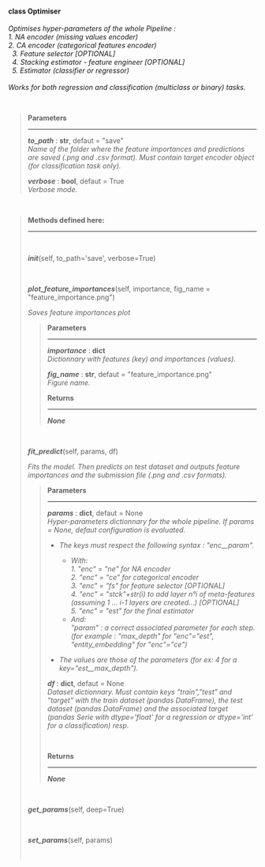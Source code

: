 ####  class Optimiser  ####
*Optimises hyper-parameters of the whole Pipeline :* 
  <br/>
  *1. NA encoder (missing values encoder)* <br/>
  *2. CA encoder (categorical features encoder)* <br/>
  *3. Feature selector [OPTIONAL]* <br/>
  *4. Stacking estimator - feature engineer [OPTIONAL]* <br/>
  *5. Estimator (classifier or regressor)* <br/>
<br/>
*Works for both regression and classification (multiclass or binary) tasks.* <br/>

<br/>

> **Parameters**
> ___
>  
> ***to_path*** : **str**, defaut = "save" <br/>
> *Name of the folder where the feature importances and predictions are saved (.png and .csv format). Must contain target encoder object (for classification task only).*
>
> ***verbose*** : **bool**, defaut = True <br/>
> *Verbose mode.*

<br/>

> **Methods defined here:**
> ___
>
> <br/>
>
> ***init***(self, to_path='save', verbose=True) 
> 
> <br/>
>
> ***plot_feature_importances***(self, importance, fig_name = "feature_importance.png") 
>
> *Saves feature importances plot*
>
>> **Parameters** 
>> ___ 
>>
>> ***importance*** : **dict** <br/>
>> *Dictionnary with features (key) and importances (values).* 
>>
>> ***fig_name*** : **str**, defaut = "feature_importance.png" <br/>
>> *Figure name.* 
>>
>> **Returns** 
>> ___ 
>>
>> ***None*** 
>
> <br/>
>
> ***fit_predict***(self, params, df) 
>
> *Fits the model. Then predicts on test dataset and outputs feature importances and the submission file (.png and .csv formats).*
>
>> **Parameters** 
>> ___ 
>> 
>> ***params*** : **dict**, defaut = None <br/>
>> *Hyper-parameters dictionnary for the whole pipeline. If params = None, defaut configuration is evaluated.* <br/>
>>
>> * *The keys must respect the following syntax : "enc\_\_param".* <br/>
>>   * *With:* <br/>
>>       *1. "enc" = "ne" for NA encoder* <br/>
>>       *2. "enc" = "ce" for categorical encoder* <br/>
>>       *3. "enc" = "fs" for feature selector [OPTIONAL]* <br/>
>>       *4. "enc" = "stck"+str(i) to add layer n°i of meta-features (assuming 1 ... i-1 layers are created...) [OPTIONAL]* <br/>
>>       *5. "enc" = "est" for the final estimator* <br/>
>>   * *And:* <br/>
>>       *"param" : a correct associated parameter for each step. (for example : "max_depth" for "enc"="est", "entity_embedding" for "enc"="ce")* <br/>
>> 
>> * *The values are those of the parameters (for ex: 4 for a key="est\_\_max_depth").* <br/>
>> 
>> ***df*** : **dict**, defaut = None <br/>
>> *Dataset dictionnary. Must contain keys "train","test" and "target" with the train dataset (pandas DataFrame), the test dataset (pandas DataFrame) and the associated target (pandas Serie with dtype='float' for a regression or dtype='int' for a classification) resp.* 
>>
>> <br/>
>> 
>> **Returns** 
>> ___ 
>>
>> ***None*** 
>
> <br/>
>
> ***get_params***(self, deep=True)
>
> <br/>
>
> ***set_params***(self, params)
>
> <br/>
>
